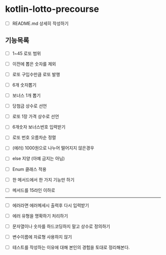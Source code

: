 # kotlin-lotto-precourse

- [ ] README.md 상세히 작성하기

## 기능목록

- [ ] 1~45 로또 범위
- [ ] 이전에 뽑은 숫자를 제외
  
- [ ] 로또 구입수만큼 로또 발행
- [ ] 6개 숫자뽑기
- [ ] 보너스 1개 뽑기
- [ ] 당첨금 상수로 선언
- [ ] 로또 1장 가격 상수로 선언

- [ ] 6개숫자 보너스번호 입력받기
- [ ] 로또 번호 오름차순 정렬
  
- [ ] (에러) 1000원으로 나누어 떨어지지 않은경우
  
- [ ] else 지양 (아예 금지는 아님)
- [ ] Enum 클래스 적용
- [ ] 한 메서드에서 한 가지 기능만 하기
- [ ] 메서드를 15라인 이하로
---
  
- [ ] 에러라면 에러메세시 출력후 다시 입력받기
- [ ] 에러 유형을 명확하기 처리하기

- [ ] 문자열이나 숫자를 하드코딩하지 말고 상수로 정의하기
- [ ] 변수이름에 자료형 사용하지 않기

- [ ] 테스트를 작성하는 이유에 대해 본인의 경험을 토대로 정리해본다.
